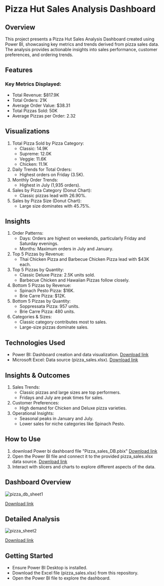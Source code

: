 # Pizza Hut Sales Analysis Dashboard

## Overview

This project presents a Pizza Hut Sales Analysis Dashboard created using Power BI, showcasing key metrics and trends derived from pizza sales data. The analysis provides actionable insights into sales performance, customer preferences, and ordering trends.

## Features

### Key Metrics Displayed:
- Total Revenue: $817.9K
- Total Orders: 21K
- Average Order Value: $38.31
- Total Pizzas Sold: 50K
- Average Pizzas per Order: 2.32


## Visualizations

1. Total Pizza Sold by Pizza Category:
   - Classic: 14.9K
   - Supreme: 12.0K
   - Veggie: 11.6K
   - Chicken: 11.1K
2. Daily Trends for Total Orders:
   - Highest orders on Friday (3.5K).
3. Monthly Order Trends:
   - Highest in July (1,935 orders).
4. Sales by Pizza Category (Donut Chart):
   - Classic pizzas lead with 26.90%.
5. Sales by Pizza Size (Donut Chart):
   - Large size dominates with 45.75%.
  
 ## Insights

1. Order Patterns:
   - Days: Orders are highest on weekends, particularly Friday and Saturday 
           evenings.
   - Months: Maximum orders in July and January.
2. Top 5 Pizzas by Revenue:
   - Thai Chicken Pizza and Barbecue Chicken Pizza lead with $43K each.
3. Top 5 Pizzas by Quantity:
   - Classic Deluxe Pizza: 2.5K units sold.
   - Barbecue Chicken and Hawaiian Pizzas follow closely.
4. Bottom 5 Pizzas by Revenue:
   - Spinach Pesto Pizza: $16K.
   - Brie Carre Pizza: $12K.
5. Bottom 5 Pizzas by Quantity:
   - Soppressata Pizza: 957 units.
   - Brie Carre Pizza: 480 units.
6. Categories & Sizes:
   - Classic category contributes most to sales.
   - Large-size pizzas dominate sales.

## Technologies Used
 - Power BI: Dashboard creation and data visualization.
   [Download link](https://www.microsoft.com/en-us/download/details.aspx?id=58494)
 - Microsoft Excel: Data source (pizza_sales.xlsx).
   [Download link](https://github.com/Arti-0266/Power-BI-Dashboard/blob/main/pizza_sales.xlsx)


## Insights & Outcomes
1. Sales Trends:
   - Classic pizzas and large sizes are top performers.
   - Fridays and July are peak times for sales.
2. Customer Preferences:
   - High demand for Chicken and Deluxe pizza varieties.
3. Operational Insights:
   - Seasonal peaks in January and July.
   - Lower sales for niche categories like Spinach Pesto.

## How to Use
 1. download Power bi dashboard file "Pizza_sales_DB.pbix"
    [Download link](https://github.com/Arti-0266/Power-BI-Dashboard/blob/main/Pizza_sales_DB.pbix)
 2. Open the Power BI file and connect it to the provided pizza_sales.xlsx 
     data source.
     [Download link](https://github.com/Arti-0266/Power-BI-Dashboard/blob/main/pizza_sales.xlsx)
3. Interact with slicers and charts to explore different aspects of the data.

## Dashboard Overview

   ![pizza_db_sheet1](https://github.com/user-attachments/assets/eb74f297-1914-487e-95a8-c10ac37570bb)

 [Download link](https://github.com/Arti-0266/Power-BI-Dashboard/blob/main/pizza_db_sheet1.png)

 ## Detailed Analysis
 
 ![pizza_sheet2](https://github.com/user-attachments/assets/eb35ab86-1416-4da3-ada5-663c9e7e355a)

 [Download link](https://github.com/Arti-0266/Power-BI-Dashboard/blob/main/pizza_sheet2.png)

 ## Getting Started
  - Ensure Power BI Desktop is installed.
  - Download the Excel file (pizza_sales.xlsx) from this repository.
  - Open the Power BI file to explore the dashboard.
